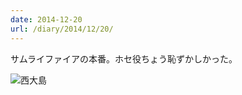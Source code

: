 ```yaml
---
date: 2014-12-20
url: /diary/2014/12/20/
---
```


サムライファイアの本番。ホセ役ちょう恥ずかしかった。

![西大島](http://instagram.com/p/w1M_ghyLtf/media?size=l "西大島")